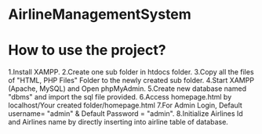 # AirlineManagementSystem
# How to use the project?
 1.Install XAMPP.
 2.Create one sub folder in htdocs folder.
 3.Copy all the files of "HTML, PHP Files" Folder to the newly created sub folder.
 4.Start XAMPP (Apache, MySQL) and Open phpMyAdmin.
 5.Create new database named "dbms" and import the sql file provided.
 6.Access homepage.html by localhost/Your created folder/homepage.html
 7.For Admin Login, Default username= "admin" & Default Password = "admin".
 8.Initialize Airlines Id and Airlines name by directly inserting into airline table of database.
